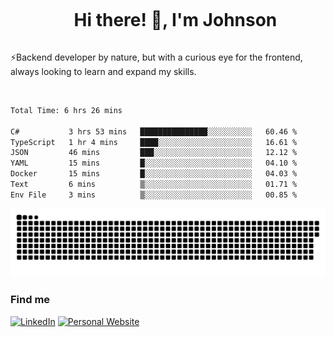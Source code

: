 <div id="user-content-toc">
  <ul align="center">
    <summary><h1 style="display: inline-block">Hi there! 👋, I'm Johnson</h1></summary>
  </ul>
</div>

⚡Backend developer by nature, but with a curious eye for the frontend, always looking to learn and expand my skills.

<br>


<!--START_SECTION:waka-->

```txt
Total Time: 6 hrs 26 mins

C#           3 hrs 53 mins   ███████████████░░░░░░░░░░   60.46 %
TypeScript   1 hr 4 mins     ████░░░░░░░░░░░░░░░░░░░░░   16.61 %
JSON         46 mins         ███░░░░░░░░░░░░░░░░░░░░░░   12.12 %
YAML         15 mins         █░░░░░░░░░░░░░░░░░░░░░░░░   04.10 %
Docker       15 mins         █░░░░░░░░░░░░░░░░░░░░░░░░   04.03 %
Text         6 mins          ▒░░░░░░░░░░░░░░░░░░░░░░░░   01.71 %
Env File     3 mins          ▒░░░░░░░░░░░░░░░░░░░░░░░░   00.85 %
```

<!--END_SECTION:waka-->

<picture>
  <source  srcset="https://github.com/joshwambere/joshwambere/blob/output/github-contribution-grid-snake-dark.svg?palette=github-dark">
  <source  srcset="https://github.com/joshwambere/joshwambere/blob/output/github-contribution-grid-snake.svg">
  <img alt="github contribution grid snake animation" src="https://github.com/joshwambere/joshwambere/blob/output/github-contribution-grid-snake.svg">
</picture>

### Find me
<a href="https://www.linkedin.com/in/dusabe-johnson" target="_blank"><img src="https://img.shields.io/badge/LinkedIn-%230077B5.svg?&style=flat&logo=linkedin&logoColor=white" alt="LinkedIn"></a>
‎‎ [![Personal Website](https://img.shields.io/badge/visit-Johnsonis.me-blue)](https://johnsonis.me/)
